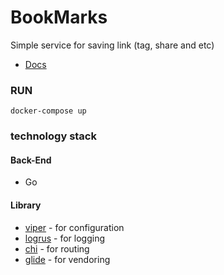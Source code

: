 # BookMarks

Simple service for saving link (tag, share and etc)

- [Docs](https://documenter.getpostman.com/view/95030/go-bookmarks/6n7Srf9)

### RUN

```
docker-compose up
```

### technology stack

#### Back-End

* Go

#### Library

+ [viper](github.com/spf13/viper) - for configuration
+ [logrus](github.com/Sirupsen/logrus) - for logging
+ [chi](github.com/pressly/chi) - for routing
+ [glide](github.com/Masterminds/glide) - for vendoring
